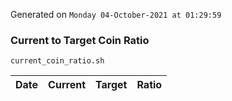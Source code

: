 Generated on `Monday 04-October-2021 at 01:29:59`

### Current to Target Coin Ratio
`current_coin_ratio.sh`

Date|Current|Target|Ratio
---|---|---|---
